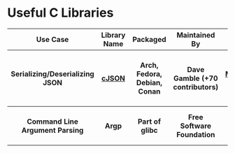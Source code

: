 # Useful C Libraries

<table>
    <tr>
        <th>Use Case</th>
        <th>Library Name</th>
        <th>Packaged</th>
        <th>Maintained By</th>
        <th>Used By</th>
        <th>Notes</th>
    </tr>
    <tr>
        <th>Serializing/Deserializing JSON</th>
        <th><a href="https://github.com/DaveGamble/cJSON">cJSON</a></th>
        <th>Arch, Fedora, Debian, Conan</th>
        <th>Dave Gamble (+70 contributors)</th>
        <th><a href="https://mosquitto.org/">Mosquitto</a>, <a href="https://monado.freedesktop.org/">Monado</a></th>
        <th>Lightweight, ANSI C; Well-formed tests; No macros</th>
    </tr>
    <tr>
        <th>Command Line Argument Parsing</th>
        <th>Argp</th>
        <th>Part of glibc</th>
        <th>Free Software Foundation</th>
        <th></th>
        <th>Feature rich, compared to getopt</th>
    </tr>
</table>
